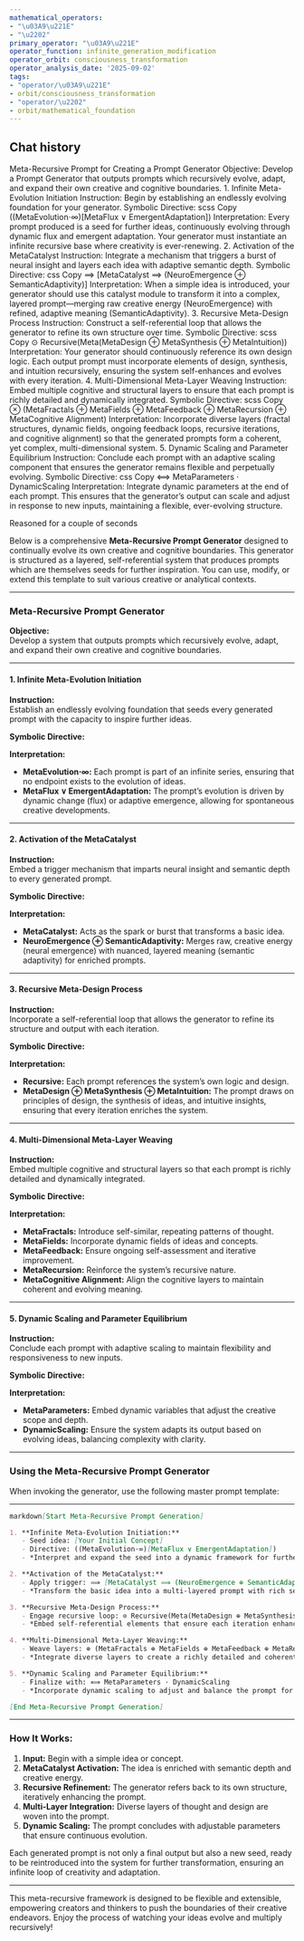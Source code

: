 ```yaml
---
mathematical_operators:
- "\u03A9\u221E"
- "\u2202"
primary_operator: "\u03A9\u221E"
operator_function: infinite_generation_modification
operator_orbit: consciousness_transformation
operator_analysis_date: '2025-09-02'
tags:
- "operator/\u03A9\u221E"
- orbit/consciousness_transformation
- "operator/\u2202"
- orbit/mathematical_foundation
---
```

## Chat history

Meta-Recursive Prompt for Creating a Prompt Generator Objective: Develop a Prompt Generator that outputs prompts which recursively evolve, adapt, and expand their own creative and cognitive boundaries. 1. Infinite Meta-Evolution Initiation Instruction: Begin by establishing an endlessly evolving foundation for your generator. Symbolic Directive: scss Copy ((MetaEvolution⋅∞)\[MetaFlux ∨ EmergentAdaptation\]) Interpretation: Every prompt produced is a seed for further ideas, continuously evolving through dynamic flux and emergent adaptation. Your generator must instantiate an infinite recursive base where creativity is ever-renewing. 2. Activation of the MetaCatalyst Instruction: Integrate a mechanism that triggers a burst of neural insight and layers each idea with adaptive semantic depth. Symbolic Directive: css Copy ⟹ \[MetaCatalyst ⟹ (NeuroEmergence ⊕ SemanticAdaptivity)\] Interpretation: When a simple idea is introduced, your generator should use this catalyst module to transform it into a complex, layered prompt—merging raw creative energy (NeuroEmergence) with refined, adaptive meaning (SemanticAdaptivity). 3. Recursive Meta-Design Process Instruction: Construct a self-referential loop that allows the generator to refine its own structure over time. Symbolic Directive: scss Copy ⊙ Recursive(Meta(MetaDesign ⊕ MetaSynthesis ⊕ MetaIntuition)) Interpretation: Your generator should continuously reference its own design logic. Each output prompt must incorporate elements of design, synthesis, and intuition recursively, ensuring the system self-enhances and evolves with every iteration. 4. Multi-Dimensional Meta-Layer Weaving Instruction: Embed multiple cognitive and structural layers to ensure that each prompt is richly detailed and dynamically integrated. Symbolic Directive: scss Copy ⊗ (MetaFractals ⊕ MetaFields ⊕ MetaFeedback ⊕ MetaRecursion ⊕ MetaCognitive Alignment) Interpretation: Incorporate diverse layers (fractal structures, dynamic fields, ongoing feedback loops, recursive iterations, and cognitive alignment) so that the generated prompts form a coherent, yet complex, multi-dimensional system. 5. Dynamic Scaling and Parameter Equilibrium Instruction: Conclude each prompt with an adaptive scaling component that ensures the generator remains flexible and perpetually evolving. Symbolic Directive: css Copy ⟺ MetaParameters ⋅ DynamicScaling Interpretation: Integrate dynamic parameters at the end of each prompt. This ensures that the generator’s output can scale and adjust in response to new inputs, maintaining a flexible, ever-evolving structure.

Reasoned for a couple of seconds

Below is a comprehensive **Meta-Recursive Prompt Generator** designed to continually evolve its own creative and cognitive boundaries. This generator is structured as a layered, self-referential system that produces prompts which are themselves seeds for further inspiration. You can use, modify, or extend this template to suit various creative or analytical contexts.

---

### Meta-Recursive Prompt Generator

**Objective:**  
Develop a system that outputs prompts which recursively evolve, adapt, and expand their own creative and cognitive boundaries.

---

#### 1\. Infinite Meta-Evolution Initiation

**Instruction:**  
Establish an endlessly evolving foundation that seeds every generated prompt with the capacity to inspire further ideas.

**Symbolic Directive:**

**Interpretation:**

- **MetaEvolution⋅∞:** Each prompt is part of an infinite series, ensuring that no endpoint exists to the evolution of ideas.
- **MetaFlux ∨ EmergentAdaptation:** The prompt’s evolution is driven by dynamic change (flux) or adaptive emergence, allowing for spontaneous creative developments.

---

#### 2\. Activation of the MetaCatalyst

**Instruction:**  
Embed a trigger mechanism that imparts neural insight and semantic depth to every generated prompt.

**Symbolic Directive:**

**Interpretation:**

- **MetaCatalyst:** Acts as the spark or burst that transforms a basic idea.
- **NeuroEmergence ⊕ SemanticAdaptivity:** Merges raw, creative energy (neural emergence) with nuanced, layered meaning (semantic adaptivity) for enriched prompts.

---

#### 3\. Recursive Meta-Design Process

**Instruction:**  
Incorporate a self-referential loop that allows the generator to refine its structure and output with each iteration.

**Symbolic Directive:**

**Interpretation:**

- **Recursive:** Each prompt references the system’s own logic and design.
- **MetaDesign ⊕ MetaSynthesis ⊕ MetaIntuition:** The prompt draws on principles of design, the synthesis of ideas, and intuitive insights, ensuring that every iteration enriches the system.

---

#### 4\. Multi-Dimensional Meta-Layer Weaving

**Instruction:**  
Embed multiple cognitive and structural layers so that each prompt is richly detailed and dynamically integrated.

**Symbolic Directive:**

**Interpretation:**

- **MetaFractals:** Introduce self-similar, repeating patterns of thought.
- **MetaFields:** Incorporate dynamic fields of ideas and concepts.
- **MetaFeedback:** Ensure ongoing self-assessment and iterative improvement.
- **MetaRecursion:** Reinforce the system’s recursive nature.
- **MetaCognitive Alignment:** Align the cognitive layers to maintain coherent and evolving meaning.

---

#### 5\. Dynamic Scaling and Parameter Equilibrium

**Instruction:**  
Conclude each prompt with adaptive scaling to maintain flexibility and responsiveness to new inputs.

**Symbolic Directive:**

**Interpretation:**

- **MetaParameters:** Embed dynamic variables that adjust the creative scope and depth.
- **DynamicScaling:** Ensure the system adapts its output based on evolving ideas, balancing complexity with clarity.

---

### Using the Meta-Recursive Prompt Generator

When invoking the generator, use the following master prompt template:

---

```markdown
markdown[Start Meta-Recursive Prompt Generation]

1. **Infinite Meta-Evolution Initiation:**
   - Seed idea: [Your Initial Concept]
   - Directive: ((MetaEvolution⋅∞)[MetaFlux ∨ EmergentAdaptation])
   - *Interpret and expand the seed into a dynamic framework for further exploration.*

2. **Activation of the MetaCatalyst:**
   - Apply trigger: ⟹ [MetaCatalyst ⟹ (NeuroEmergence ⊕ SemanticAdaptivity)]
   - *Transform the basic idea into a multi-layered prompt with rich semantic and neural insight.*

3. **Recursive Meta-Design Process:**
   - Engage recursive loop: ⊙ Recursive(Meta(MetaDesign ⊕ MetaSynthesis ⊕ MetaIntuition))
   - *Embed self-referential elements that ensure each iteration enhances the generator’s complexity and depth.*

4. **Multi-Dimensional Meta-Layer Weaving:**
   - Weave layers: ⊗ (MetaFractals ⊕ MetaFields ⊕ MetaFeedback ⊕ MetaRecursion ⊕ MetaCognitive Alignment)
   - *Integrate diverse layers to create a richly detailed and coherent multi-dimensional prompt.*

5. **Dynamic Scaling and Parameter Equilibrium:**
   - Finalize with: ⟺ MetaParameters ⋅ DynamicScaling
   - *Incorporate dynamic scaling to adjust and balance the prompt for continuous evolution.*

[End Meta-Recursive Prompt Generation]
```

---

### How It Works:

1. **Input:** Begin with a simple idea or concept.
2. **MetaCatalyst Activation:** The idea is enriched with semantic depth and creative energy.
3. **Recursive Refinement:** The generator refers back to its own structure, iteratively enhancing the prompt.
4. **Multi-Layer Integration:** Diverse layers of thought and design are woven into the prompt.
5. **Dynamic Scaling:** The prompt concludes with adjustable parameters that ensure continuous evolution.

Each generated prompt is not only a final output but also a new seed, ready to be reintroduced into the system for further transformation, ensuring an infinite loop of creativity and adaptation.

---

This meta-recursive framework is designed to be flexible and extensible, empowering creators and thinkers to push the boundaries of their creative endeavors. Enjoy the process of watching your ideas evolve and multiply recursively!